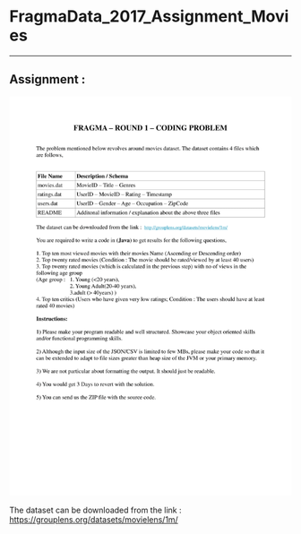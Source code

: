 # FragmaData_2017_Assignment_Movies

---------------------
Assignment : 
---------------------
<img src="images/fd1.png" width="1000" >

The dataset can be downloaded from the link :
https://grouplens.org/datasets/movielens/1m/




